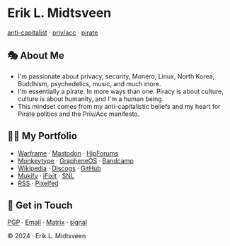 # Erik L. Midtsveen

[anti-capitalist](https://en.wikipedia.org/wiki/Anarcho-syndicalism) · [priv/acc](https://privacc.org/) · [pirate](https://falkvinge.net/pirate-wheel/)

## 🎭 About Me
- I'm passionate about privacy, security, Monero, Linux, North Korea, Buddhism, psychedelics, music, and much more.  
- I'm essentially a pirate. In more ways than one. Piracy is about culture, culture is about humanity, and I'm a human being.  
- This mindset comes from my anti-capitalistic beliefs and my heart for Pirate politics and the Priv/Acc manifesto.

## 👨‍💻 My Portfolio
- [Warframe](https://forums.warframe.com/profile/4844897-pmarg/) · <a rel="me" href="https://social.linux.pizza/@midtsveen">Mastodon</a> · [HipForums](https://www.hipforums.com/forum/threads/hi-friends-3.519830/#post-9449643)
- [Monkeytype](https://monkeytype.com/profile/p-marg) · [GrapheneOS](https://discuss.grapheneos.org/u/p-marg) · [Bandcamp](https://bandcamp.com/pmarg)
- [Wikipedia](https://en.wikipedia.org/wiki/User:Erik-Pirat) · [Discogs](https://discogs.com/user/pmarg) · [GitHub](https://github.com/midtsveen)
- [Mukify](https://mukify.com/en/wishlist/d2168dd8-137a-414c-9666-29f1ebf6adc8) · [iFixit](https://www.ifixit.com/User/4620054/p.marg) · [SNL](https://brukere.snl.no/64413)
- [RSS](https://social.linux.pizza/@midtsveen.rss) · [Pixelfed](https://pixelfed.social/midtsveen)

## 💬 Get in Touch
[PGP](https://midtsveen.github.io/email.html) · [Email](https://midtsveen.github.io/email.html) · [Matrix](https://matrix.to/#/@midtsveen:linux.pizza) · [signal](https://midtsveen.github.io/SignalGroupQr.png)

© 2024 · Erik L. Midtsveen
